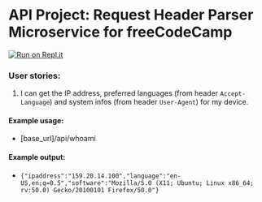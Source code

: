 # API Project: Request Header Parser Microservice for freeCodeCamp
[![Run on Repl.it](https://repl.it/badge/github/freeCodeCamp/boilerplate-project-headerparser)](https://repl.it/@adilvelizade/boilerplate-project-headerparser)
### User stories:
1. I can get the IP address, preferred languages (from header `Accept-Language`) and system infos (from header `User-Agent`) for my device.

#### Example usage:
* [base_url]/api/whoami

#### Example output:
* `{"ipaddress":"159.20.14.100","language":"en-US,en;q=0.5","software":"Mozilla/5.0 (X11; Ubuntu; Linux x86_64; rv:50.0) Gecko/20100101 Firefox/50.0"}`
